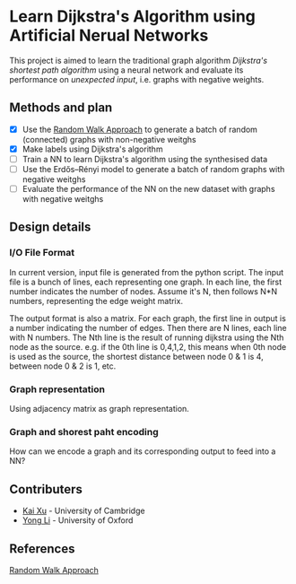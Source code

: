 # Learn Dijkstra's Algorithm using Artificial Nerual Networks

This project is aimed to learn the traditional graph algorithm *Dijkstra's shortest path algorithm* using a neural network and evaluate its performance on *unexpected input*, i.e. graphs with negative weights.

## Methods and plan

- [x] Use the [Random Walk Approach](http://stackoverflow.com/questions/2041517/random-simple-connected-graph-generation-with-given-sparseness) to generate a batch of random (connected) graphs with non-negative weitghs
- [x] Make labels using Dijkstra's algorithm
- [ ] Train a NN to learn Dijkstra's algorithm using the synthesised data
- [ ] Use the Erdős–Rényi model to generate a batch of random graphs with negative weitghs
- [ ] Evaluate the performance of the NN on the new dataset with graphs with negative weitghs

## Design details

### I/O File Format
In current version, input file is generated from the python script.
The input file is a bunch of lines, each representing one graph.
In each line, the first number indicates the number of nodes. Assume it's N, then follows N*N numbers, representing the edge weight matrix.

The output format is also a matrix. For each graph, the first line in output is a number indicating the number of edges.
Then there are N lines, each line with N numbers. The Nth line is the result of running dijkstra using the Nth node as the source.
e.g. if the 0th line is 0,4,1,2, this means when 0th node is used as the source, the shortest distance between node 0 & 1 is 4, between node 0 & 2 is 1, etc.

### Graph representation

Using adjacency matrix as graph representation.

### Graph and shorest paht encoding

How can we encode a graph and its corresponding output to feed into a NN?

## Contributers

- [Kai Xu](xukai92.github.io) - University of Cambridge
- [Yong Li](neilli1992.github.io) - University of Oxford

## References

[Random Walk Approach](http://stackoverflow.com/questions/2041517/random-simple-connected-graph-generation-with-given-sparseness)
